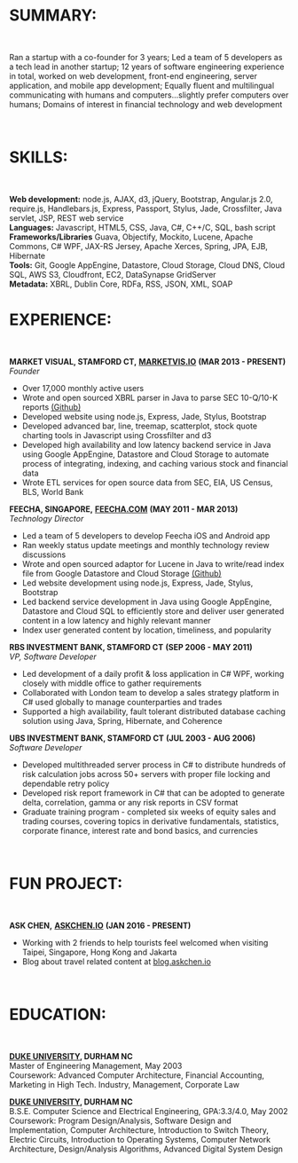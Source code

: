 
# __SUMMARY:__

<br/>

Ran a startup with a co-founder for 3 years; Led a team of 5 developers as a tech lead in another startup; 12 years of software engineering experience in total, worked on web development, front-end engineering, server application, and mobile app development; Equally fluent and multilingual communicating with humans and computers...slightly prefer computers over humans; Domains of interest in financial technology and web development

<br/>

# __SKILLS:__

<br/>

__Web development:__ node.js, AJAX, d3, jQuery, Bootstrap, Angular.js 2.0, require.js, Handlebars.js, Express, Passport, Stylus, Jade, Crossfilter, Java servlet, JSP, REST web service
<br/>
__Languages:__ Javascript, HTML5, CSS, Java, C#, C++/C, SQL, bash script
<br/>
__Frameworks/Libraries__ Guava, Objectify, Mockito, Lucene, Apache Commons, C# WPF, JAX-RS Jersey, Apache Xerces, Spring, JPA, EJB, Hibernate
<br/>
__Tools:__ Git, Google AppEngine, Datastore, Cloud Storage, Cloud DNS, Cloud SQL, AWS S3, Cloudfront, EC2, DataSynapse GridServer
<br/>
__Metadata:__ XBRL, Dublin Core, RDFa, RSS, JSON, XML, SOAP
<br/>

# __EXPERIENCE:__

<br/>

__MARKET VISUAL, STAMFORD CT,__ [__MARKETVIS.IO__][marketvis]  __(MAR 2013 - PRESENT)__
<br/>
_Founder_

* Over 17,000 monthly active users
* Wrote and open sourced XBRL parser in Java to parse SEC 10-Q/10-K reports [(Github)][tempeh]
* Developed website using node.js, Express, Jade, Stylus, Bootstrap
* Developed advanced bar, line, treemap, scatterplot, stock quote charting tools in Javascript using Crossfilter and d3
* Developed high availability and low latency backend service in Java using Google AppEngine, Datastore and Cloud Storage to automate process of integrating, indexing, and caching various stock and financial data
* Wrote ETL services for open source data from SEC, EIA, US Census, BLS, World Bank

__FEECHA, SINGAPORE,__ [__FEECHA.COM__][feecha]  __(MAY 2011 - MAR 2013)__
<br/>
_Technology Director_

* Led a team of 5 developers to develop Feecha iOS and Android app
* Ran weekly status update meetings and monthly technology review discussions
* Wrote and open sourced adaptor for Lucene in Java to write/read index file from Google Datastore and Cloud Storage [(Github)][rendang]
* Led website development using node.js, Express, Jade, Stylus, Bootstrap
* Led backend service development in Java using Google AppEngine, Datastore and Cloud SQL to efficiently store and deliver user generated content in a low latency and highly relevant manner 
* Index user generated content by location, timeliness, and popularity

__RBS INVESTMENT BANK, STAMFORD CT__  __(SEP 2006 - MAY 2011)__
<br/>
_VP, Software Developer_

* Led development of a daily profit & loss application in C# WPF, working closely with middle office to gather requirements
* Collaborated with London team to develop a sales strategy platform in C# used globally to manage counterparties and trades
* Supported a high availability, fault tolerant distributed database caching solution using Java, Spring, Hibernate, and Coherence

__UBS INVESTMENT BANK, STAMFORD CT__  __(JUL 2003 - AUG 2006)__
<br/>
_Software Developer_

* Developed multithreaded server process in C# to distribute hundreds of risk calculation jobs across 50+ servers with proper file locking and dependable retry policy
* Developed risk report framework in C# that can be adopted to generate delta, correlation, gamma or any risk reports in CSV format
* Graduate training program - completed six weeks of equity sales and trading courses, covering topics in derivative fundamentals, statistics, corporate finance, interest rate and bond basics, and currencies

<br/>

# __FUN PROJECT:__

<br/>

__ASK CHEN,__ [__ASKCHEN.IO__][askchen]  __(JAN 2016 - PRESENT)__

* Working with 2 friends to help tourists feel welcomed when visiting Taipei, Singapore, Hong Kong and Jakarta
* Blog about travel related content at [blog.askchen.io][askchenblog]

<br/>

# __EDUCATION:__

<br/>

[__DUKE UNIVERSITY__][duke]__, DURHAM NC__
<br/>
Master of Engineering Management, May 2003
<br/>
Coursework: Advanced Computer Architecture, Financial Accounting, Marketing in High Tech. Industry, Management, Corporate Law

[__DUKE UNIVERSITY__][duke]__, DURHAM NC__
<br/>
B.S.E. Computer Science and Electrical Engineering, GPA:3.3/4.0, May 2002
<br/>
Coursework: Program Design/Analysis, Software Design and Implementation, Computer Architecture, Introduction to Switch Theory, Electric Circuits, Introduction to Operating Systems, Computer Network Architecture, Design/Analysis Algorithms, Advanced Digital System Design

[duke]: http://duke.edu
[marketvis]: https://marketvis.io
[feecha]: http://www.feecha.com
[askchen]: http://askchen.io
[askchenblog]: http://blog.askchen.io
[rendang]: https://github.com/chen4119/rendang
[tempeh]: https://github.com/chen4119/tempeh
